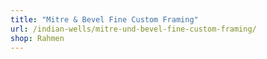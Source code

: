 ```yaml
---
title: "Mitre & Bevel Fine Custom Framing"
url: /indian-wells/mitre-und-bevel-fine-custom-framing/
shop: Rahmen
---
```

